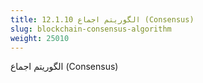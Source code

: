 ```yaml
---
title: 12.1.10 الگوریتم اجماع (Consensus)
slug: blockchain-consensus-algorithm
weight: 25010
---
```

الگوریتم اجماع (Consensus)